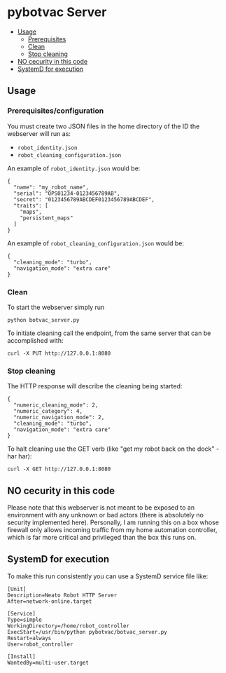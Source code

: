 # pybotvac Server

* [Usage](#usage)
  * [Prerequisites](#prerequisites/configuration)
  * [Clean](#clean)
  * [Stop cleaning](#stop-cleaning)
* [NO cecurity in this code](#no-security-in-this-code)
* [SystemD for execution](#systemd-for-execution)

## Usage

### Prerequisites/configuration
You must create two JSON files in the home directory of the ID the webserver will run as:
 - `robot_identity.json`
 - `robot_cleaning_configuration.json`

An example of `robot_identity.json` would be:
```
{
  "name": "my_robot_name",
  "serial": "OPS01234-0123456789AB",
  "secret": "0123456789ABCDEF0123456789ABCDEF",
  "traits": [
    "maps",
    "persistent_maps"
  ]
}
```

An example of `robot_cleaning_configuration.json` would be:
```
{
  "cleaning_mode": "turbo",
  "navigation_mode": "extra care"
}
```

### Clean
To start the webserver simply run
```
python botvac_server.py
```

To initiate cleaning call the endpoint, from the same server that can be accomplished with:
```
curl -X PUT http://127.0.0.1:8080
```

### Stop cleaning
The HTTP response will describe the cleaning being started:
```
{
  "numeric_cleaning_mode": 2,
  "numeric_category": 4,
  "numeric_navigation_mode": 2,
  "cleaning_mode": "turbo",
  "navigation_mode": "extra care"
}
```

To halt cleaning use the GET verb (like "get my robot back on the dock" - har har):
```
curl -X GET http://127.0.0.1:8080
```

## NO cecurity in this code
Please note that this webserver is not meant to be exposed to an environment with any unknown or bad actors (there is absolutely no security implemented here). Personally, I am running this on a box whose firewall only allows incoming traffic from my home automation controller, which is far more critical and privileged than the box this runs on.

## SystemD for execution
To make this run consistently you can use a SystemD service file like:
```
[Unit]
Description=Neato Robot HTTP Server
After=network-online.target

[Service]
Type=simple
WorkingDirectory=/home/robot_controller
ExecStart=/usr/bin/python pybotvac/botvac_server.py
Restart=always
User=robot_controller

[Install]
WantedBy=multi-user.target
```
